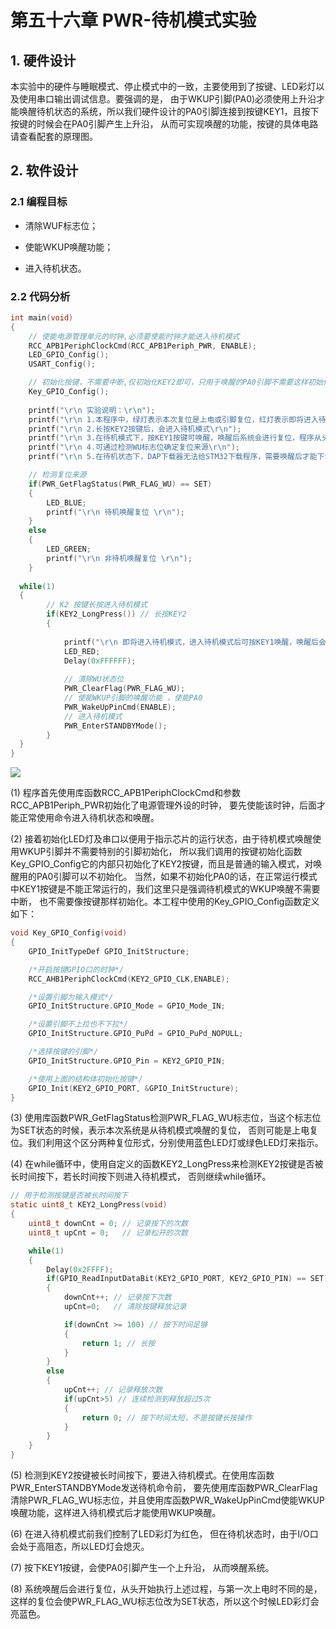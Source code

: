 # 第五十六章 PWR-待机模式实验

## 1. 硬件设计

本实验中的硬件与睡眠模式、停止模式中的一致，主要使用到了按键、LED彩灯以及使用串口输出调试信息。要强调的是， 由于WKUP引脚(PA0)必须使用上升沿才能唤醒待机状态的系统，所以我们硬件设计的PA0引脚连接到按键KEY1，且按下按键的时候会在PA0引脚产生上升沿， 从而可实现唤醒的功能，按键的具体电路请查看配套的原理图。

## 2. 软件设计

### 2.1 编程目标

- 清除WUF标志位；

- 使能WKUP唤醒功能；

- 进入待机状态。

### 2.2 代码分析

```c
int main(void)
{	
	// 使能电源管理单元的时钟,必须要使能时钟才能进入待机模式
	RCC_APB1PeriphClockCmd(RCC_APB1Periph_PWR, ENABLE);
	LED_GPIO_Config();	
    USART_Config();			

	// 初始化按键，不需要中断,仅初始化KEY2即可，只用于唤醒的PA0引脚不需要这样初始化
	Key_GPIO_Config();   
	
	printf("\r\n 实验说明：\r\n");
	printf("\r\n 1.本程序中，绿灯表示本次复位是上电或引脚复位，红灯表示即将进入待机状态，蓝灯表示本次是待机唤醒的复位\r\n");
	printf("\r\n 2.长按KEY2按键后，会进入待机模式\r\n");
	printf("\r\n 3.在待机模式下，按KEY1按键可唤醒，唤醒后系统会进行复位，程序从头开始执行\r\n");
	printf("\r\n 4.可通过检测WU标志位确定复位来源\r\n");
	printf("\r\n 5.在待机状态下，DAP下载器无法给STM32下载程序，需要唤醒后才能下载");

	// 检测复位来源
	if(PWR_GetFlagStatus(PWR_FLAG_WU) == SET)
	{
		LED_BLUE;
		printf("\r\n 待机唤醒复位 \r\n");
	}
	else
	{
		LED_GREEN;
		printf("\r\n 非待机唤醒复位 \r\n");
	}
	
  while(1)
  {			
		// K2 按键长按进入待机模式
		if(KEY2_LongPress()) // 长按KEY2
		{
			
			printf("\r\n 即将进入待机模式，进入待机模式后可按KEY1唤醒，唤醒后会进行复位，程序从头开始执行\r\n");
			LED_RED;	
			Delay(0xFFFFFF);
			
			// 清除WU状态位
			PWR_ClearFlag(PWR_FLAG_WU);
			// 使能WKUP引脚的唤醒功能 ，使能PA0
			PWR_WakeUpPinCmd(ENABLE);	
			// 进入待机模式 
			PWR_EnterSTANDBYMode();
		}
  }
}
```

![](https://doc.embedfire.com/mcu/stm32/f103zhinanzhe/std/zh/latest/_images/Power008.png)

(1) 程序首先使用库函数RCC_APB1PeriphClockCmd和参数RCC_APB1Periph_PWR初始化了电源管理外设的时钟， 要先使能该时钟，后面才能正常使用命令进入待机状态和唤醒。

(2) 接着初始化LED灯及串口以便用于指示芯片的运行状态，由于待机模式唤醒使用WKUP引脚并不需要特别的引脚初始化， 所以我们调用的按键初始化函数Key_GPIO_Config它的内部只初始化了KEY2按键，而且是普通的输入模式，对唤醒用的PA0引脚可以不初始化。 当然，如果不初始化PA0的话，在正常运行模式中KEY1按键是不能正常运行的，我们这里只是强调待机模式的WKUP唤醒不需要中断， 也不需要像按键那样初始化。本工程中使用的Key_GPIO_Config函数定义如下：

```c
void Key_GPIO_Config(void)
{
    GPIO_InitTypeDef GPIO_InitStructure;

    /*开启按键GPIO口的时钟*/
    RCC_AHB1PeriphClockCmd(KEY2_GPIO_CLK,ENABLE);

    /*设置引脚为输入模式*/
    GPIO_InitStructure.GPIO_Mode = GPIO_Mode_IN;

    /*设置引脚不上拉也不下拉*/
    GPIO_InitStructure.GPIO_PuPd = GPIO_PuPd_NOPULL;

    /*选择按键的引脚*/
    GPIO_InitStructure.GPIO_Pin = KEY2_GPIO_PIN;

    /*使用上面的结构体初始化按键*/
    GPIO_Init(KEY2_GPIO_PORT, &GPIO_InitStructure);
}
```

(3) 使用库函数PWR_GetFlagStatus检测PWR_FLAG_WU标志位，当这个标志位为SET状态的时候，表示本次系统是从待机模式唤醒的复位， 否则可能是上电复位。我们利用这个区分两种复位形式，分别使用蓝色LED灯或绿色LED灯来指示。

(4) 在while循环中，使用自定义的函数KEY2_LongPress来检测KEY2按键是否被长时间按下，若长时间按下则进入待机模式， 否则继续while循环。

```c
// 用于检测按键是否被长时间按下
static uint8_t KEY2_LongPress(void)
{			
	uint8_t downCnt = 0; // 记录按下的次数
	uint8_t upCnt = 0;   // 记录松开的次数			

	while(1)																									
	{	
		Delay(0x2FFFF);																				
		if(GPIO_ReadInputDataBit(KEY2_GPIO_PORT, KEY2_GPIO_PIN) == SET)	// 检测到按下按键
		{
			downCnt++; // 记录按下次数
			upCnt=0;   // 清除按键释放记录

			if(downCnt >= 100) // 按下时间足够
			{
				return 1; // 长按																				
			}
		}
		else 
		{
			upCnt++; // 记录释放次数
			if(upCnt>5) // 连续检测到释放超过5次
			{
				return 0; // 按下时间太短，不是按键长按操作
			}
		} 
	}
}
```

(5) 检测到KEY2按键被长时间按下，要进入待机模式。在使用库函数PWR_EnterSTANDBYMode发送待机命令前， 要先使用库函数PWR_ClearFlag清除PWR_FLAG_WU标志位，并且使用库函数PWR_WakeUpPinCmd使能WKUP唤醒功能，这样进入待机模式后才能使用WKUP唤醒。

(6) 在进入待机模式前我们控制了LED彩灯为红色， 但在待机状态时，由于I/O口会处于高阻态，所以LED灯会熄灭。

(7) 按下KEY1按键，会使PA0引脚产生一个上升沿， 从而唤醒系统。

(8) 系统唤醒后会进行复位，从头开始执行上述过程，与第一次上电时不同的是， 这样的复位会使PWR_FLAG_WU标志位改为SET状态，所以这个时候LED彩灯会亮蓝色。
